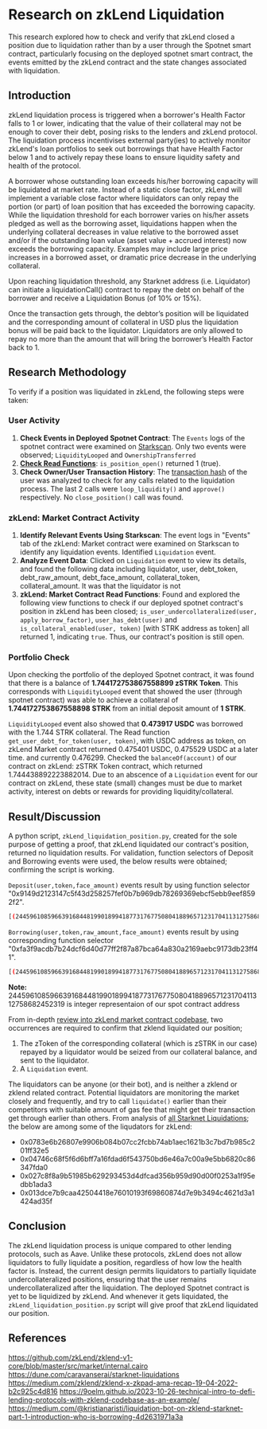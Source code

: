 # Research on zkLend Liquidation

This research explored how to check and verify that zkLend closed a position due to liquidation rather than by a user through the Spotnet smart contract, particularly focusing on the deployed spotnet smart contract, the events emitted by the zkLend contract and the state changes associated with liquidation.

## Introduction

zkLend liquidation process is triggered when a borrower's Health Factor falls to 1 or lower, indicating that
the value of their collateral may not be enough to cover their debt, posing risks to the lenders and zkLend
protocol. The liquidation process incentivises external party(ies) to actively monitor zkLend's loan
portfolios to seek out borrowings that have Health Factor below 1 and to actively repay these loans to
ensure liquidity safety and health of the protocol. 

A borrower whose outstanding loan exceeds his/her borrowing capacity will be liquidated at market rate.
Instead of a static close factor, zkLend will implement a variable close factor where liquidators can only
repay the portion (or part) of loan position that has exceeded the borrowing capacity. While the liquidation
threshold for each borrower varies on his/her assets pledged as well as the borrowing asset, liquidations
happen when the underlying collateral decreases in value relative to the borrowed asset and/or if the
outstanding loan value (asset value + accrued interest) now exceeds the borrowing capacity. Examples
may include large price increases in a borrowed asset, or dramatic price decrease in the underlying
collateral.

Upon reaching liquidation threshold, any Starknet address (i.e. Liquidator) can initiate a liquidationCall()
contract to repay the debt on behalf of the borrower and receive a Liquidation Bonus (of 10% or 15%). 

Once the transaction gets through, the debtor’s position will be liquidated and the corresponding amount of collateral in USD plus the liquidation bonus will be paid back to the liquidator. Liquidators are only allowed to repay no more than the amount that will bring the borrower’s Health Factor back to 1.

## Research Methodology

To verify if a position was liquidated in zkLend, the following steps were taken:

### User Activity
1. **Check Events in Deployed Spotnet Contract**: The `Events` logs of the spotnet contract were examined on [Starkscan](https://starkscan.co/contract/0x05685d6b0b493c7c939d65c175305b893870cacad780842c79a611ad9122815f#events). Only two events were observed; `LiquidityLooped` and `OwnershipTransferred`
2. **[Check Read Functions](https://starkscan.co/contract/0x05685d6b0b493c7c939d65c175305b893870cacad780842c79a611ad9122815f#read-write-contract-sub-read)**: `is_position_open()` returned 1 (true).
3. **Check Owner/User Transaction History**: The [transaction hash](https://voyager.online/tx/0x6e916a00518bc6ed69f397188e749d48cf6b33e92057970c3c2d1a312500047#internalCalls) of the user was analyzed to check for any calls related to the liquidation process. The last 2 calls were `loop_liquidity()` and `approve()` respectively. No `close_position()` call was found.

### zkLend: Market Contract Activity
1. **Identify Relevant Events Using Starkscan**: The event logs in "Events" tab of the zkLend: Market contract were examined on Starkscan to identify any liquidation events. Identified `Liquidation` event.
2. **Analyze Event Data**: Clicked on `Liquidation` event to view its details, and found the following data including liquidator, user, debt_token, debt_raw_amount, debt_face_amount, collateral_token, collateral_amount.
It was that the liquidator is not 
3. **zkLend: Market Contract Read Functions**: Found and explored the following view functions to check if our deployed spotnet contract's position in zkLend has been closed; `is_user_undercollateralized(user, apply_borrow_factor)`, `user_has_debt(user)` and `is_collateral_enabled(user, token)` [with STRK address as token] all returned 1, indicating `true`. Thus, our contract's position is still open.

### Portfolio Check

Upon checking the portfolio of the deployed Spotnet contract, it was found that there is a balance of **1.744172753867558899 zSTRK Token**. This corresponds with `LiquidityLooped` event that showed the user (through spotnet contract) was able to achieve a collateral of **1.744172753867558898 STRK** from an initial deposit amount of **1 STRK**.

`LiquidityLooped` event also showed that **0.473917 USDC** was borrowed with the 1.744 STRK collateral. The Read function `get_user_debt_for_token(user, token)`, with USDC address as token, on zkLend Market contract returned 0.475401 USDC, 0.475529 USDC at a later time. and currently 0.476299. Checked the `balanceOf(account)` of our contract on zkLend: zSTRK Token contract, which returned 1.744438892223882014. Due to an abscence of a `Liquidation` event for our contract on zkLend, these state (small) changes must be due to market activity, interest on debts or rewards for providing liquidity/collateral.

## Result/Discussion

A python script, `zkLend_liquidation_position.py`, created for the sole purpose of getting a proof, that zkLend liquidated our contract's position, returned no liquidation results. For validation, function selectors of Deposit and Borrowing events were used, the below results were obtained; confirming the script is working.

`Deposit(user,token,face_amount)` events result by using function selector "0x9149d2123147c5f43d258257fef0b7b969db78269369ebcf5ebb9eef8592f2".

```bash
[(2445961085966391684481990189941877317677508041889657123170411312758682452319, 2009894490435840142178314390393166646092438090257831307886760648929397478285, 1000000000000000000), (2445961085966391684481990189941877317677508041889657123170411312758682452319, 2009894490435840142178314390393166646092438090257831307886760648929397478285, 494598103299498708), (2445961085966391684481990189941877317677508041889657123170411312758682452319, 2009894490435840142178314390393166646092438090257831307886760648929397478285, 249574650568060191)]
```
 
`Borrowing(user,token,raw_amount,face_amount)` events result by using corresponding function selector "0xfa3f9acdb7b24dcf6d40d77ff2f87a87bca64a830a2169aebc9173db23ff41".

```bash
[(2445961085966391684481990189941877317677508041889657123170411312758682452319, 2368576823837625528275935341135881659748932889268308403712618244410713532584, 286243), (2445961085966391684481990189941877317677508041889657123170411312758682452319, 2368576823837625528275935341135881659748932889268308403712618244410713532584, 144439)]
```

**Note:** 2445961085966391684481990189941877317677508041889657123170411312758682452319 is integer representaion of our spot contract address

From in-depth [review into zkLend market contract codebase](https://9oelm.github.io/2023-10-26-technical-intro-to-defi-lending-protocols-with-zklend-codebase-as-an-example/), two occurrences are required to confirm that zklend liquidated our position;
1. The zToken of the corresponding collateral (which is zSTRK in our case) repayed by a liquidator would be seized from our collateral balance, and sent to the liquidator. 
2. A `Liquidation` event.

The liquidators can be anyone (or their bot), and is neither a zklend or zklend related contract. Potential liquidators are monitoring the market closely and frequently, and try to call `liquidate()` earlier than their competitors with suitable amount of gas fee that might get their transaction get through earlier than others. From analysis of [all Starknet Liquidations](https://dune.com/caravanserai/starknet-liquidations); the below are among some of the liqudators for zkLend: 
- 0x0783e6b26807e9906b084b07cc2fcbb74ab1aec1621b3c7bd7b985c201ff32e5
- 0x04746c68f5f6d6bff7a16fdad6f543750bd6e46a7c00a9e5bb6820c86347fda0
- 0x027c8f8a9b51985b629293453d4dfcad356b959d90d00f0253a1f95edbb1ada3
- 0x013dce7b9caa42504418e76010193f69860874d7e9b3494c4621d3a1424ad35f


## Conclusion

The zkLend liquidation process is unique compared to other lending protocols, such as Aave. Unlike these protocols, zkLend does not allow liquidators to fully liquidate a position, regardless of how low the health factor is. Instead, the current design permits liquidators to partially liquidate undercollateralized positions, ensuring that the user remains undercollateralized after the liquidation.
The deployed Spotnet contract is yet to be liquidized by zkLend. And whenever it gets liquidated, the `zkLend_liquidation_position.py` script will give proof that zkLend liquidated our position.


## References

https://github.com/zkLend/zklend-v1-core/blob/master/src/market/internal.cairo
https://dune.com/caravanserai/starknet-liquidations
https://medium.com/zklend/zklend-x-zkpad-ama-recap-19-04-2022-b2c925c4d816
https://9oelm.github.io/2023-10-26-technical-intro-to-defi-lending-protocols-with-zklend-codebase-as-an-example/
https://medium.com/@kristianaristi/liquidation-bot-on-zklend-starknet-part-1-introduction-who-is-borrowing-4d2631971a3a
